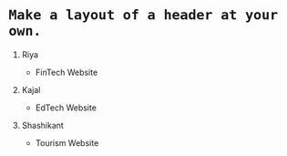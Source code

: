 # **`Make a layout of a header at your own.`**

1. Riya

   - FinTech Website

2. Kajal

   - EdTech Website

3. Shashikant
   - Tourism Website
